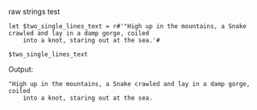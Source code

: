 raw strings test

```nu
let $two_single_lines_text = r#'"High up in the mountains, a Snake crawled and lay in a damp gorge, coiled
    into a knot, staring out at the sea.'#
```

```nu
$two_single_lines_text
```

Output:

```
"High up in the mountains, a Snake crawled and lay in a damp gorge, coiled
    into a knot, staring out at the sea.

```

